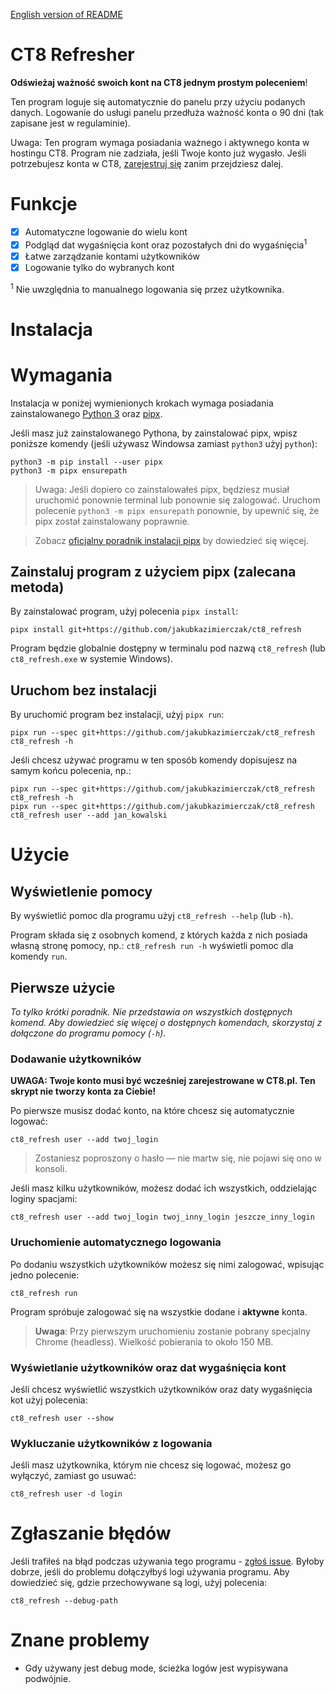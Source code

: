 [English version of README](README.en.md)

# CT8 Refresher
**Odświeżaj ważność swoich kont na CT8 jednym prostym poleceniem**!

Ten program loguje się automatycznie do panelu przy użyciu podanych danych. Logowanie
do usługi panelu przedłuża ważność konta o 90 dni (tak zapisane jest w regulaminie).

Uwaga: Ten program wymaga posiadania ważnego i aktywnego konta w hostingu CT8. Program nie zadziała, jeśli 
Twoje konto już wygasło. Jeśli potrzebujesz konta w CT8, [zarejestruj się](https://www.ct8.pl/offer/create_new_account)
zanim przejdziesz dalej.


# Funkcje
* [x] Automatyczne logowanie do wielu kont
* [x] Podgląd dat wygaśnięcia kont oraz pozostałych dni do wygaśnięcia<sup>1</sup> 
* [x] Łatwe zarządzanie kontami użytkowników
* [x] Logowanie tylko do wybranych kont

<sup>1</sup> Nie uwzględnia to manualnego logowania się przez użytkownika. 


# Instalacja
# Wymagania
Instalacja w poniżej wymienionych krokach wymaga posiadania zainstalowanego 
[Python 3](https://www.python.org/downloads/) oraz
[pipx](https://pipxproject.github.io/pipx/installation/).

Jeśli masz już zainstalowanego Pythona, by zainstalować pipx, wpisz poniższe komendy (jeśli używasz Windowsa zamiast `python3` użyj `python`):
```
python3 -m pip install --user pipx
python3 -m pipx ensurepath
```
> Uwaga: Jeśli dopiero co zainstalowałeś pipx, będziesz musiał uruchomić ponownie terminal lub ponownie się zalogować.
Uruchom polecenie `python3 -m pipx ensurepath` ponownie, by upewnić się, że pipx został zainstalowany poprawnie. 

> Zobacz [oficjalny poradnik instalacji pipx](https://pipxproject.github.io/pipx/installation/) by dowiedzieć się więcej.

## Zainstaluj program z użyciem pipx (zalecana metoda)
By zainstalować program, użyj polecenia `pipx install`:
```
pipx install git+https://github.com/jakubkazimierczak/ct8_refresh
```
Program będzie globalnie dostępny w terminalu pod nazwą `ct8_refresh` (lub `ct8_refresh.exe` w systemie Windows).  


## Uruchom bez instalacji
By uruchomić program bez instalacji, użyj `pipx run`:
```
pipx run --spec git+https://github.com/jakubkazimierczak/ct8_refresh ct8_refresh -h
```
Jeśli chcesz używać programu w ten sposób komendy dopisujesz na samym końcu polecenia, np.:
```
pipx run --spec git+https://github.com/jakubkazimierczak/ct8_refresh ct8_refresh -h
pipx run --spec git+https://github.com/jakubkazimierczak/ct8_refresh ct8_refresh user --add jan_kowalski
```


# Użycie
## Wyświetlenie pomocy
By wyświetlić pomoc dla programu użyj `ct8_refresh --help` (lub `-h`).

Program składa się z osobnych komend, z których każda z nich posiada własną stronę pomocy, np.:
`ct8_refresh run -h` wyświetli pomoc dla komendy `run`.

## Pierwsze użycie
*To tylko krótki poradnik. Nie przedstawia on wszystkich dostępnych komend. Aby dowiedzieć się więcej o dostępnych
komendach, skorzystaj z dołączone do programu pomocy (`-h`)*.
### Dodawanie użytkowników
**UWAGA: Twoje konto musi być wcześniej zarejestrowane w CT8.pl. Ten skrypt nie tworzy konta za Ciebie!** 

Po pierwsze musisz dodać konto, na które chcesz się automatycznie logować:
```
ct8_refresh user --add twoj_login
```
> Zostaniesz poproszony o hasło — nie martw się, nie pojawi się ono w konsoli.

Jeśli masz kilku użytkowników, możesz dodać ich wszystkich, oddzielając loginy spacjami: 
```
ct8_refresh user --add twoj_login twoj_inny_login jeszcze_inny_login
```
### Uruchomienie automatycznego logowania
Po dodaniu wszystkich użytkowników możesz się nimi zalogować, wpisując jedno polecenie: 
```
ct8_refresh run
```
Program spróbuje zalogować się na wszystkie dodane i **aktywne** konta.
> **Uwaga**: Przy pierwszym uruchomieniu zostanie pobrany specjalny Chrome (headless). Wielkość pobierania to około 150 MB.
### Wyświetlanie użytkowników oraz dat wygaśnięcia kont
Jeśli chcesz wyświetlić wszystkich użytkowników oraz daty wygaśnięcia kot użyj polecenia:
```
ct8_refresh user --show
```
### Wykluczanie użytkowników z logowania
Jeśli masz użytkownika, którym nie chcesz się logować, możesz go wyłączyć, zamiast go usuwać:
```
ct8_refresh user -d login
```


# Zgłaszanie błędów
Jeśli trafiłeś na błąd podczas używania tego programu - [zgłoś issue](https://github.com/jakubkazimierczak/ct8_refresh/issues/new/choose).
Byłoby dobrze, jeśli do problemu dołączyłbyś logi używania programu. Aby dowiedzieć się, gdzie przechowywane są logi, użyj polecenia:
```
ct8_refresh --debug-path
```


# Znane problemy
* Gdy używany jest debug mode, ścieżka logów jest wypisywana podwójnie.
